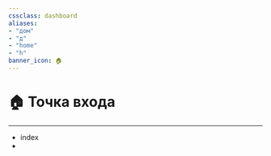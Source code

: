 ```yaml
---
cssclass: dashboard
aliases:
- "дом"
- "д"
- "home"
- "h"
banner_icon: 🏠
---
```

# 🏠 Точка входа
***
- index
- 
